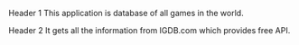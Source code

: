 Header 1
This application is database of all games in the world.

Header 2
It gets all the information from IGDB.com which provides free API.

